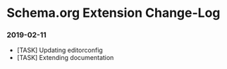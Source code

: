 # Schema.org Extension Change-Log

### 2019-02-11

*	[TASK] Updating editorconfig
*	[TASK] Extending documentation

